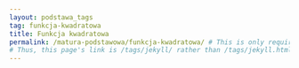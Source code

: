 ```yaml
---
layout: podstawa_tags
tag: funkcja-kwadratowa
title: Funkcja kwadratowa
permalink: /matura-podstawowa/funkcja-kwadratowa/ # This is only required for pretty links.
# Thus, this page's link is /tags/jekyll/ rather than /tags/jekyll.html
---
```

